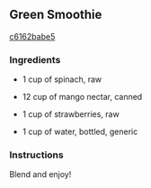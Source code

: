 ## Green Smoothie

[c6162babe5](http://www.food.com/recipe/green-smoothie-270932)

### Ingredients

 - 1 cup of spinach, raw

 - 12 cup of mango nectar, canned

 - 1 cup of strawberries, raw

 - 1 cup of water, bottled, generic

### Instructions

Blend and enjoy!